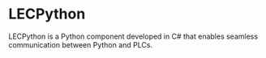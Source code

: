 # LECPython
LECPython is a Python component developed in C# that enables seamless communication between Python and PLCs. 
